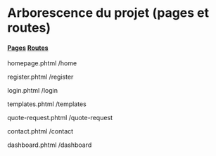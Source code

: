 # Arborescence du projet (pages et routes)



#### <u>Pages</u>                                <u>Routes</u>

homepage.phtml                       /home

register.phtml                            /register

login.phtml                                 /login

templates.phtml                        /templates



quote-request.phtml                /quote-request

contact.phtml                            /contact

dashboard.phtml                      /dashboard


